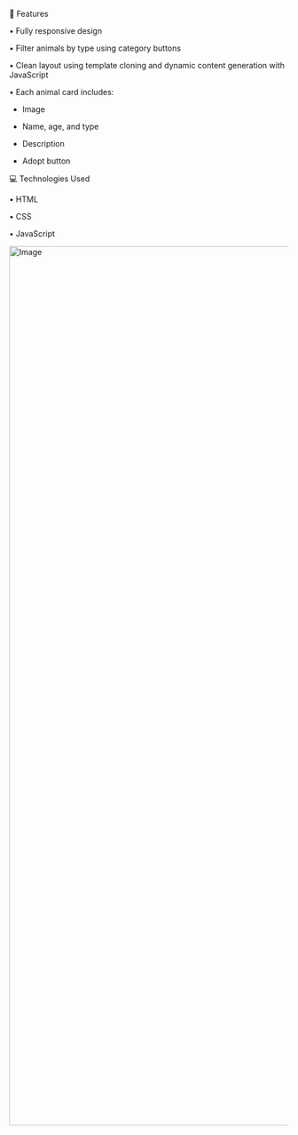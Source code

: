 🌟 Features

 
• Fully responsive design


• Filter animals by type using category buttons


• Clean layout using template cloning and dynamic content generation with JavaScript

 
• Each animal card includes:


   - Image

   - Name, age, and type

   - Description

   - Adopt button


💻 Technologies Used


• HTML


• CSS


• JavaScript


<img width="1903" height="1583" alt="Image" src="https://github.com/user-attachments/assets/b709da90-c2c9-4faf-a5d4-bdb37cbe1ed3" />
